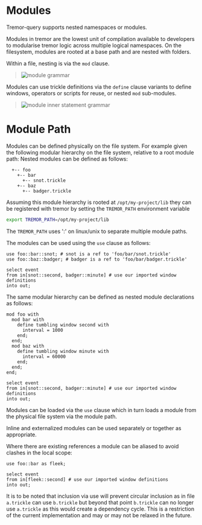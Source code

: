 # Modules

Tremor-query supports nested namespaces or modules.

Modules in tremor are the lowest unit of compilation available to developers
to modularise tremor logic across multiple logical namespaces. On the filesystem,
modules are rooted at a base path and are nested with folders.

Within a file, nesting is via the `mod` clause.

> ![module grammar](./grammar/diagram/ModuleStmt.png)

Modules can use trickle definitions via the `define` clause variants to define
windows, operators or scripts for reuse, or nested `mod` sub-modules.

> ![module inner statement grammar](./grammar/diagram/ModuleStmtInner.png)

# Module Path

Modules can be defined physically on the file system. For example given the following modular hierarchy
on the file system, relative to a root module path: Nested modules can be defined as follows:

```text
  +-- foo
    +-- bar
      +-- snot.trickle
    +-- baz
      +-- badger.trickle
```

Assuming this module hierarchy is rooted at `/opt/my-project/lib` they can be registered with tremor
by setting the `TREMOR_PATH` environment variable

```bash
export TREMOR_PATH=/opt/my-project/lib
```

The `TREMOR_PATH` uses ':' on linux/unix to separate multiple module paths.

The modules can be used using the `use` clause as follows:

```trickle
use foo::bar::snot; # snot is a ref to 'foo/bar/snot.trickle'
use foo::baz::badger; # badger is a ref to 'foo/bar/badger.trickle'

select event
from in[snot::second, badger::minute] # use our imported window definitions
into out;
```

The same modular hierarchy can be defined as nested module declarations as follows:

```trickle
mod foo with
  mod bar with
    define tumbling window second with
      interval = 1000
    end;
  end;
  mod baz with
    define tumbling window minute with
      interval = 60000
    end;
  end;
end;

select event
from in[snot::second, badger::minute] # use our imported window definitions
into out;
```

Modules can be loaded via the `use` clause which in turn loads a module from the physical file system via the module path.

Inline and externalized modules can be used separately or together as appropriate.

Where there are existing references a module can be aliased to avoid clashes in the local scope:

```trickle
use foo::bar as fleek;

select event
from in[fleek::second] # use our imported window definitions
into out;
```

It is to be noted that inclusion via use will prevent circular inclusion as in file `a.trickle` can use `b.trickle` but beyond
that point `b.trickle` can no longer use `a.trickle` as this would create a dependency cycle. This is a restriction of the
current implementation and may or may not be relaxed in the future.
